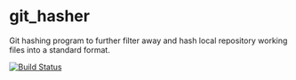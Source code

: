 # git_hasher
Git hashing program to further filter away and hash local repository working files into a standard format.

[![Build Status](https://travis-ci.org/guangie88/git_hasher.svg?branch=master)](https://travis-ci.org/guangie88/git_hasher)
